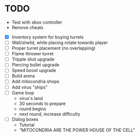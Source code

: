 # TODO

- Test with xbox controller
- Remove cheats

- [x] Inventory system for buying turrets
- [ ] Wall/sheild, while placing rotate towards player
- [ ] Proper turret placement (no overlapping)
- [ ] Flame thrower turret
- [ ] Tripple shot upgrade
- [ ] Piercing bullet upgrade
- [ ] Speed boost upgrade
- [ ] Build arena
- [ ] Add mitocondria shops
- [ ] Add virus "ships"
- [ ] Game loop
    - virus's land
    - 30 seconds to prepare
    - round begins
    - next round, increase difficulty
- [ ] Dialog boxes
    - Tutorial
    - "MITOCONDRIA ARE THE POWER HOUSE OF THE CELL"